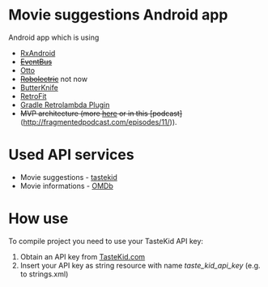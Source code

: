 # Movie suggestions Android app
Android app which is using 
* [RxAndroid](https://github.com/ReactiveX/RxAndroid)
* ~~[EventBus](https://github.com/greenrobot/EventBus)~~
* [Otto](http://square.github.io/otto/)
* ~~[Robolectric](https://github.com/robolectric/robolectric)~~ not now
* [ButterKnife](http://jakewharton.github.io/butterknife/)
* [RetroFit](http://square.github.io/retrofit/)
* [Gradle Retrolambda Plugin](https://github.com/evant/gradle-retrolambda)
* ~~MVP architecture (more [here](http://antonioleiva.com/mvp-android/) or in this [podcast]~~ (http://fragmentedpodcast.com/episodes/11/)).

# Used API services
* Movie suggestions - [tastekid](https://www.tastekid.com/read/api)
* Movie informations - [OMDb](http://www.omdbapi.com/)

# How use
To compile project you need to use your TasteKid API key:
1. Obtain an API key from [TasteKid.com](https://www.tastekid.com/read/api)
2. Insert your API key as string resource with name _taste_kid_api_key_ (e.g. to strings.xml)
